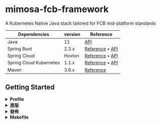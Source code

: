 # mimosa-fcb-framework
A Kubernetes Native Java stack tailored for FCB mid-platform standards

| Dependencies | version | Reference |
| ------------- | ------------- | ------------- |
| Java | 11  | [API](https://docs.oracle.com/en/java/javase/11/docs/api/index.html) |
| Spring Boot | 2.3.x | [Reference](https://docs.spring.io/spring-boot/docs/2.3.3.RELEASE/reference/html/) • [API](https://docs.spring.io/spring-boot/docs/2.3.3.RELEASE/api/) |
| Spring Cloud | Hoxton | [Reference](https://cloud.spring.io/spring-cloud-static/Hoxton.RELEASE/reference/html/spring-cloud.html) • [API](https://spring.io/projects/spring-cloud) |
| Spring Cloud Kubernetes | 1.1.x | [Reference](https://cloud.spring.io/spring-cloud-static/spring-cloud-kubernetes/1.1.1.RELEASE/reference/html/) • [API](https://cloud.spring.io/spring-cloud-static/spring-cloud-kubernetes/1.1.1.RELEASE/reference/html/) |
| Maven | 3.6.x | [Reference](https://maven.apache.org/ref/3.6.2/) |

## Getting Started

<details>
<summary><b>Profile</b></summary><br>

為了避免是使用 Mimosa Framework 的下層專案被強制指定 maven 的 repository url,
因此跟松凌有關的 repository 設定都收錄在 `softleader-maven-central` profile 中,
松凌開發 Framework 的成員請記得所有 maven 指令都要啟用 profile, 如:

``` bash
mvn -Psoftleader-maven-central compile package ... 
```

在 IDE 中也記得要設定, IntelliJ 的設定如下:
![](./docs/intellij-maven-profile.png)
</details>

<details>
<summary><b>進版</b></summary><br>

``` bash
mvn -Psoftleader-maven-central versions:set -DnewVersion=<new-version>
mvn -Psoftleader-maven-central versions:commit
```

> `<new-version>` 可以從 [pom.xml](./pom.xml#L9) 中看到找到當前版本 +1
</details>

<details>
<summary><b>發佈</b></summary><br>

``` bash
mvn -Psoftleader-maven-central deploy -e -DskipTests
```

啟動 `softleader-maven-central` profile 預設都會發佈到松凌的 nexus 中,
若想要發佈到特定的 nexus (如客戶環境的 nexus), 可以透過以下指令傳入 url:

```bash
mvn -Psoftleader-maven-central deploy \
-D'softleader.releases.repository=<releases-repository-url>' \
-D'softleader.snapshots.repository=<snapshots-repository-url>'
```
</details>

<details>
<summary><b>Makefile</b></summary><br>

如果你的系統支援 Makefile, 你可以透過 `make` 較方便的執行以上指令

```bash
# 顯示所有指令及說明
make help
```
</details>
